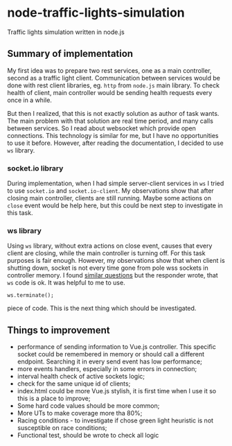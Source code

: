 # node-traffic-lights-simulation
Traffic lights simulation written in node.js

## Summary of implementation 
My first idea was to prepare two rest services, one as a main controller, second as a traffic light client. Communication between services would be done with rest client libraries, eg. `http` from `node.js` main library. To check health of client, main controller would be sending health requests every once in a while.

But then I realized, that this is not exactly solution as author of task wants. The main problem with that solution are real time period, and many calls between services. So I read about websocket which provide open connections. This technology is similar for me, but I have no opportunities to use it before. However, after reading the documentation, I decided to use `ws` library.

### socket.io library
During implementation, when I had simple server-client services in `ws` I tried to use `socket.io` and `socket.io-client`. My observations show that after closing main controller, clients are still running. Maybe some actions on `close` event would be help here, but this could be next step to investigate in this task.

### ws library
Using `ws` library, without extra actions on close event, causes that every client are closing, while the main controller is turning off. For this task purposes is fair enough. However, my observations show that when client is shutting down, socket is not every time gone from pole wss sockets in controller memory. I found [similar questions](https://github.com/websockets/ws/issues/1444) but the responder wrote, that `ws` code is ok. It was helpful to me to use.
```
ws.terminate();
```
piece of code. This is the next thing which should be investigated.


## Things to improvement
* performance of sending information to Vue.js controller. This specific socket could be remembered in memory or should call a different endpoint. Searching it in every send event has low performance;
* more events handlers, especially in some errors in connection;
* interval health check of active sockets logic;
* check for the same unique id of clients;
* index.html could be more Vue.js stylish, it is first time when I use it so this is a place to improve;
* Some hard code values should be more common;
* More UTs to make coverage more tha 80%;
* Racing conditions - to investigate if chose green light heuristic is not susceptible on race conditions;
* Functional test, should be wrote to check all logic
